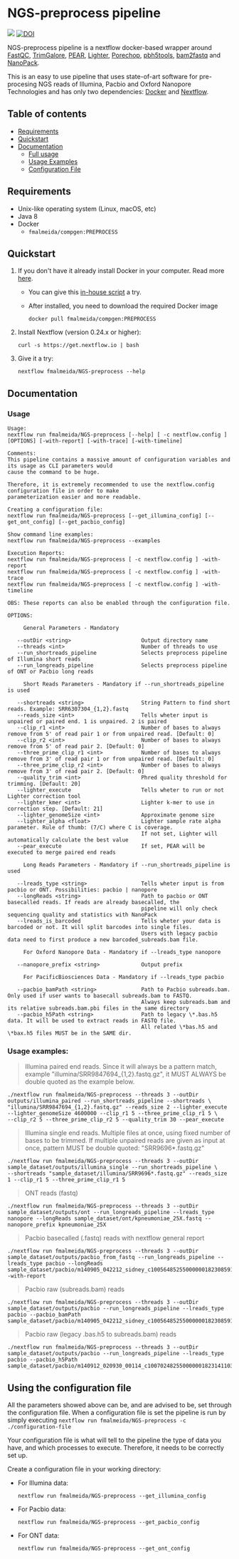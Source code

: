 # NGS-preprocess pipeline

![](https://travis-ci.com/fmalmeida/NGS-preprocess.svg?token=Q8pHf4UsRz2oiUJXaCZy&branch=master) [![DOI](https://zenodo.org/badge/199041148.svg)](https://zenodo.org/badge/latestdoi/199041148)

NGS-preprocess pipeline is a nextflow docker-based wrapper around [FastQC](https://www.bioinformatics.babraham.ac.uk/projects/fastqc/), [TrimGalore](https://github.com/FelixKrueger/TrimGalore), [PEAR](https://cme.h-its.org/exelixis/web/software/pear/), [Lighter](https://github.com/mourisl/Lighter), [Porechop](https://github.com/rrwick/Porechop), [pbh5tools](https://github.com/PacificBiosciences/pbh5tools/blob/master/doc/index.rst), [bam2fastq](https://github.com/PacificBiosciences/bam2fastx) and [NanoPack](https://github.com/wdecoster/nanopack).

This is an easy to use pipeline that uses state-of-art software for pre-procesing NGS reads of Illumina, Pacbio and Oxford Nanopore Technologies and has only two dependencies: [Docker](https://www.docker.com/) and [Nextflow](https://github.com/nextflow-io/nextflow).

## Table of contents

* [Requirements](https://github.com/fmalmeida/NGS-preprocess#requirements)
* [Quickstart](https://github.com/fmalmeida/NGS-preprocess#quickstart)
* [Documentation](https://github.com/fmalmeida/NGS-preprocess#documentation)
  * [Full usage](https://github.com/fmalmeida/NGS-preprocess#usage)
  * [Usage Examples](https://github.com/fmalmeida/NGS-preprocess#usage-examples)
  * [Configuration File](https://github.com/fmalmeida/NGS-preprocess#using-the-configuration-file)

## Requirements

* Unix-like operating system (Linux, macOS, etc)
* Java 8
* Docker
  * `fmalmeida/compgen:PREPROCESS`

## Quickstart

1. If you don't have it already install Docker in your computer. Read more [here](https://docs.docker.com/).
    * You can give this [in-house script](https://github.com/fmalmeida/bioinfo/blob/master/dockerfiles/docker_install.sh) a try.
    * After installed, you need to download the required Docker image

          docker pull fmalmeida/compgen:PREPROCESS

2. Install Nextflow (version 0.24.x or higher):

       curl -s https://get.nextflow.io | bash

3. Give it a try:

       nextflow fmalmeida/NGS-preprocess --help

## Documentation

### Usage

    Usage:
    nextflow run fmalmeida/NGS-preprocess [--help] [ -c nextflow.config ] [OPTIONS] [-with-report] [-with-trace] [-with-timeline]

    Comments:
    This pipeline contains a massive amount of configuration variables and its usage as CLI parameters would
    cause the command to be huge.

    Therefore, it is extremely recommended to use the nextflow.config configuration file in order to make
    parameterization easier and more readable.

    Creating a configuration file:
    nextflow run fmalmeida/NGS-preprocess [--get_illumina_config] [--get_ont_config] [--get_pacbio_config]

    Show command line examples:
    nextflow run fmalmeida/NGS-preprocess --examples

    Execution Reports:
    nextflow run fmalmeida/NGS-preprocess [ -c nextflow.config ] -with-report
    nextflow run fmalmeida/NGS-preprocess [ -c nextflow.config ] -with-trace
    nextflow run fmalmeida/NGS-preprocess [ -c nextflow.config ] -with-timeline

    OBS: These reports can also be enabled through the configuration file.

    OPTIONS:

         General Parameters - Mandatory

       --outDir <string>                      Output directory name
       --threads <int>                        Number of threads to use
       --run_shortreads_pipeline              Selects preprocess pipeline of Illumina short reads
       --run_longreads_pipeline               Selects preprocess pipeline of ONT or Pacbio long reads

         Short Reads Parameters - Mandatory if --run_shortreads_pipeline is used

       --shortreads <string>                  String Pattern to find short reads. Example: SRR6307304_{1,2}.fastq
       --reads_size <int>                     Tells wheter input is unpaired or paired end. 1 is unpaired. 2 is paired
       --clip_r1 <int>                        Number of bases to always remove from 5' of read pair 1 or from unpaired read. [Default: 0]
       --clip_r2 <int>                        Number of bases to always remove from 5' of read pair 2. [Default: 0]
       --three_prime_clip_r1 <int>            Number of bases to always remove from 3' of read pair 1 or from unpaired read. [Default: 0]
       --three_prime_clip_r2 <int>            Number of bases to always remove from 3' of read pair 2. [Default: 0]
       --quality_trim <int>                   Phred quality threshold for trimming. [Default: 20]
       --lighter_execute                      Tells wheter to run or not Lighter correction tool
       --lighter_kmer <int>                   Lighter k-mer to use in correction step. [Default: 21]
       --lighter_genomeSize <int>             Approximate genome size
       --lighter_alpha <float>                Lighter sample rate alpha parameter. Rule of thumb: (7/C) where C is coverage.
                                              If not set, Lighter will automatically calculate the best value
       --pear_execute                         If set, PEAR will be executed to merge paired end reads

         Long Reads Parameters - Mandatory if --run_shortreads_pipeline is used

       --lreads_type <string>                 Tells wheter input is from pacbio or ONT. Possibilities: pacbio | nanopore
       --longReads <string>                   Path to pacbio or ONT basecalled reads. If reads are already basecalled, the
                                              pipeline will only check sequencing quality and statistics with NanoPack
       --lreads_is_barcoded                   Tells wheter your data is barcoded or not. It will split barcodes into single files.
                                              Users with legacy pacbio data need to first produce a new barcoded_subreads.bam file.

         For Oxford Nanopore Data - Mandatory if --lreads_type nanopore

       --nanopore_prefix <string>             Output prefix

         For PacificBiosciences Data - Mandatory if --lreads_type pacbio

       --pacbio_bamPath <string>              Path to Pacbio subreads.bam. Only used if user wants to basecall subreads.bam to FASTQ.
                                              Always keep subreads.bam and its relative subreads.bam.pbi files in the same directory
       --pacbio_h5Path <string>               Path to legacy \*.bas.h5 data. It will be used to extract reads in FASTQ file.
                                              All related \*bas.h5 and \*bax.h5 files MUST be in the SAME dir.

### Usage examples:

> Illumina paired end reads. Since it will always be a pattern match, example "illumina/SRR9847694_{1,2}.fastq.gz", it MUST ALWAYS be double quoted as the example below.

    ./nextflow run fmalmeida/NGS-preprocess --threads 3 --outDir outputs/illumina_paired --run_shortreads_pipeline --shortreads \
    "illumina/SRR9847694_{1,2}.fastq.gz" --reads_size 2 --lighter_execute --lighter_genomeSize 4600000 --clip_r1 5 --three_prime_clip_r1 5 \
    --clip_r2 5 --three_prime_clip_r2 5 --quality_trim 30 --pear_execute

> Illumina single end reads. Multiple files at once, using fixed number of bases to be trimmed. If multiple unpaired reads are given as input at once, pattern MUST be double quoted: "SRR9696*.fastq.gz"

    ./nextflow run fmalmeida/NGS-preprocess --threads 3 --outDir sample_dataset/outputs/illumina_single --run_shortreads_pipeline \
    --shortreads "sample_dataset/illumina/SRR9696*.fastq.gz" --reads_size 1 --clip_r1 5 --three_prime_clip_r1 5

> ONT reads (fastq)

    ./nextflow run fmalmeida/NGS-preprocess --threads 3 --outDir sample_dataset/outputs/ont --run_longreads_pipeline --lreads_type nanopore --longReads sample_dataset/ont/kpneumoniae_25X.fastq --nanopore_prefix kpneumoniae_25X

> Pacbio basecalled (.fastq) reads with nextflow general report

    ./nextflow run fmalmeida/NGS-preprocess --threads 3 --outDir sample_dataset/outputs/pacbio_from_fastq --run_longreads_pipeline --lreads_type pacbio --longReads sample_dataset/pacbio/m140905_042212_sidney_c100564852550000001823085912221377_s1_X0.subreads.fastq -with-report

> Pacbio raw (subreads.bam) reads

    ./nextflow run fmalmeida/NGS-preprocess --threads 3 --outDir sample_dataset/outputs/pacbio --run_longreads_pipeline --lreads_type pacbio --pacbio_bamPath sample_dataset/pacbio/m140905_042212_sidney_c100564852550000001823085912221377_s1_X0.subreads.bam

> Pacbio raw (legacy .bas.h5 to subreads.bam) reads

    ./nextflow run fmalmeida/NGS-preprocess --threads 3 --outDir sample_dataset/outputs/pacbio --run_longreads_pipeline --lreads_type pacbio --pacbio_h5Path sample_dataset/pacbio/m140912_020930_00114_c100702482550000001823141103261590_s1_p0.1.bas.h5

## Using the configuration file

All the parameters showed above can be, and are advised to be, set through the configuration file. When a configuration file is set the pipeline is run by simply executing `nextflow run fmalmeida/NGS-preprocess -c ./configuration-file`

Your configuration file is what will tell to the pipeline the type of data you have, and which processes to execute. Therefore, it needs to be correctly set up.

Create a configuration file in your working directory:

* For Illumina data:

      nextflow run fmalmeida/NGS-preprocess --get_illumina_config

* For Pacbio data:

      nextflow run fmalmeida/NGS-preprocess --get_pacbio_config

* For ONT data:

      nextflow run fmalmeida/NGS-preprocess --get_ont_config
